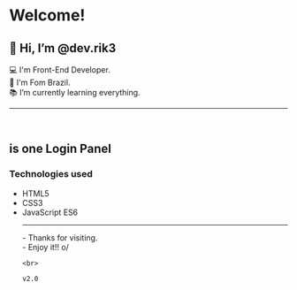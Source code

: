 # Welcome! 
  
 ## 👋 Hi, I’m @dev.rik3<br>
 :computer: I'm Front-End Developer.<br>
 :house_with_garden: I'm Fom Brazil.<br>
 :books: I’m currently learning everything.<br>
  <hr><br>
  
  ## is one Login Panel<br>
   ### Technologies used

  
  <ul>
  <li>HTML5<br>
  <li>CSS3 <br>
  <li>JavaScript ES6<br>
    
  <hr>
 - Thanks for visiting. <br>
 - Enjoy it!! o/

    
    <br>
    
    v2.0
